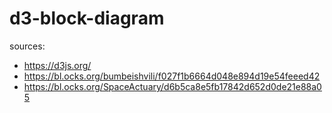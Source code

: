 # d3-block-diagram

sources:
- https://d3js.org/
- https://bl.ocks.org/bumbeishvili/f027f1b6664d048e894d19e54feeed42
- https://bl.ocks.org/SpaceActuary/d6b5ca8e5fb17842d652d0de21e88a05
